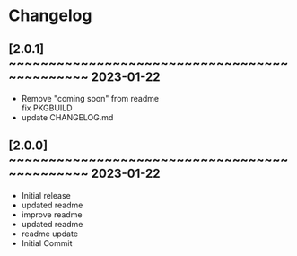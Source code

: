 # Changelog

## [2.0.1] ~~~~~~~~~~~~~~~~~~~~~~~~~~~~~~~~~~~~~~~~~~~~~ 2023-01-22
 - Remove "coming soon" from readme  
   fix PKGBUILD  
 - update CHANGELOG.md  

## [2.0.0] ~~~~~~~~~~~~~~~~~~~~~~~~~~~~~~~~~~~~~~~~~~~~~ 2023-01-22
 - Initial release  
 - updated readme  
 - improve readme  
 - updated readme  
 - readme update  
 - Initial Commit  

